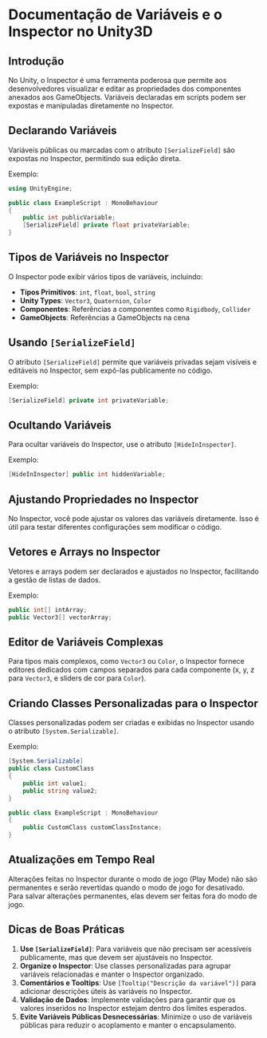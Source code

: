 
# Documentação de Variáveis e o Inspector no Unity3D

## Introdução

No Unity, o Inspector é uma ferramenta poderosa que permite aos desenvolvedores visualizar e editar as propriedades dos componentes anexados aos GameObjects. Variáveis declaradas em scripts podem ser expostas e manipuladas diretamente no Inspector.

## Declarando Variáveis

Variáveis públicas ou marcadas com o atributo `[SerializeField]` são expostas no Inspector, permitindo sua edição direta.

Exemplo:
```csharp
using UnityEngine;

public class ExampleScript : MonoBehaviour
{
    public int publicVariable;
    [SerializeField] private float privateVariable;
}
```

## Tipos de Variáveis no Inspector

O Inspector pode exibir vários tipos de variáveis, incluindo:

- **Tipos Primitivos**: `int`, `float`, `bool`, `string`
- **Unity Types**: `Vector3`, `Quaternion`, `Color`
- **Componentes**: Referências a componentes como `Rigidbody`, `Collider`
- **GameObjects**: Referências a GameObjects na cena

## Usando `[SerializeField]`

O atributo `[SerializeField]` permite que variáveis privadas sejam visíveis e editáveis no Inspector, sem expô-las publicamente no código.

Exemplo:
```csharp
[SerializeField] private int privateVariable;
```

## Ocultando Variáveis

Para ocultar variáveis do Inspector, use o atributo `[HideInInspector]`.

Exemplo:
```csharp
[HideInInspector] public int hiddenVariable;
```

## Ajustando Propriedades no Inspector

No Inspector, você pode ajustar os valores das variáveis diretamente. Isso é útil para testar diferentes configurações sem modificar o código.

## Vetores e Arrays no Inspector

Vetores e arrays podem ser declarados e ajustados no Inspector, facilitando a gestão de listas de dados.

Exemplo:
```csharp
public int[] intArray;
public Vector3[] vectorArray;
```

## Editor de Variáveis Complexas

Para tipos mais complexos, como `Vector3` ou `Color`, o Inspector fornece editores dedicados com campos separados para cada componente (x, y, z para `Vector3`, e sliders de cor para `Color`).

## Criando Classes Personalizadas para o Inspector

Classes personalizadas podem ser criadas e exibidas no Inspector usando o atributo `[System.Serializable]`.

Exemplo:
```csharp
[System.Serializable]
public class CustomClass
{
    public int value1;
    public string value2;
}

public class ExampleScript : MonoBehaviour
{
    public CustomClass customClassInstance;
}
```

## Atualizações em Tempo Real

Alterações feitas no Inspector durante o modo de jogo (Play Mode) não são permanentes e serão revertidas quando o modo de jogo for desativado. Para salvar alterações permanentes, elas devem ser feitas fora do modo de jogo.

## Dicas de Boas Práticas

1. **Use `[SerializeField]`**: Para variáveis que não precisam ser acessíveis publicamente, mas que devem ser ajustáveis no Inspector.
2. **Organize o Inspector**: Use classes personalizadas para agrupar variáveis relacionadas e manter o Inspector organizado.
3. **Comentários e Tooltips**: Use `[Tooltip("Descrição da variável")]` para adicionar descrições úteis às variáveis no Inspector.
4. **Validação de Dados**: Implemente validações para garantir que os valores inseridos no Inspector estejam dentro dos limites esperados.
5. **Evite Variáveis Públicas Desnecessárias**: Minimize o uso de variáveis públicas para reduzir o acoplamento e manter o encapsulamento.
